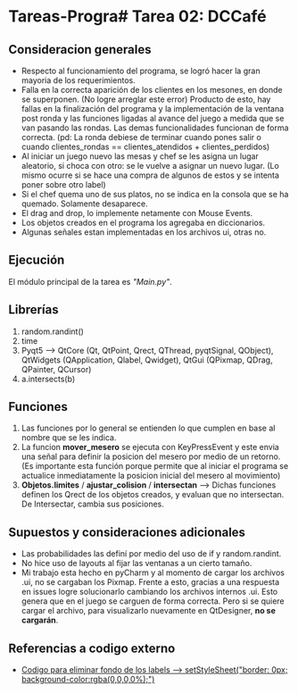 # Tareas-Progra# Tarea 02: DCCafé
##
## Consideracion generales
* Respecto al funcionamiento del programa, se logró hacer la gran mayoria de los requerimientos.
* Falla en la correcta aparición de los clientes en los mesones, en donde se superponen. (No logre arreglar este error) Producto de esto, hay fallas en la finalización del programa y la implementación de la ventana post ronda y las funciones ligadas al avance del juego a medida que se van pasando las rondas. Las demas funcionalidades funcionan de forma correcta. (pd: La ronda debiese de terminar cuando pones salir o cuando clientes_rondas == clientes_atendidos + clientes_perdidos)
* Al iniciar un juego nuevo las mesas y chef se les asigna un lugar aleatorio, si choca con otro: se le vuelve a asignar un nuevo lugar. (Lo mismo ocurre si se hace una compra de algunos de estos y se intenta poner sobre otro label)
* Si el chef quema uno de sus platos, no se indica en la consola que se ha quemado. Solamente desaparece.
* El drag and drop, lo implemente netamente con Mouse Events.
* Los objetos creados en el programa los agregaba en diccionarios.
* Algunas señales estan implementadas en los archivos ui, otras no.

## Ejecución
El módulo principal de la tarea es _"Main.py"_.
## Librerías
1. random.randint()
2. time
3. Pyqt5 --> QtCore (Qt, QtPoint, Qrect, QThread, pyqtSignal, QObject), QtWidgets (QApplication, Qlabel, Qwidget), QtGui (QPixmap, QDrag, QPainter, QCursor)
4. a.intersects(b)
## Funciones

1. Las funciones por lo general se entienden lo que cumplen en base al nombre que se les indica.
2. La funcion **mover_mesero** se ejecuta con KeyPressEvent y este envia una señal para definir la posicion del mesero por medio de un retorno. (Es importante esta función porque permite que al iniciar el programa se actualice inmediatamente la posicion inicial del mesero al movimiento)
3. **Objetos.limites** / **ajustar_colision** / **intersectan** --> Dichas funciones definen los Qrect de los objetos creados, y evaluan que no intersectan. De Intersectar, cambia sus posiciones.
## Supuestos y consideraciones adicionales
* Las probabilidades las definí por medio del uso de if y random.randint.
* No hice uso de layouts al fijar las ventanas a un cierto tamaño.
* Mi trabajo esta hecho en pyCharm y al momento de cargar los archivos .ui, no se cargaban los Pixmap. Frente a esto, gracias a una respuesta en issues logre solucionarlo cambiando los archivos internos .ui. Esto genera que en el juego se carguen de forma correcta. Pero si se quiere cargar el archivo, para visualizarlo nuevamente en QtDesigner, **no se cargarán**.
## Referencias a codigo externo
* [Codigo para eliminar fondo de los labels --> setStyleSheet("border: 0px; background-color:rgba(0,0,0,0%);")](https://stackoverflow.com/questions/56327000/qlabel-removing-border-and-background)

